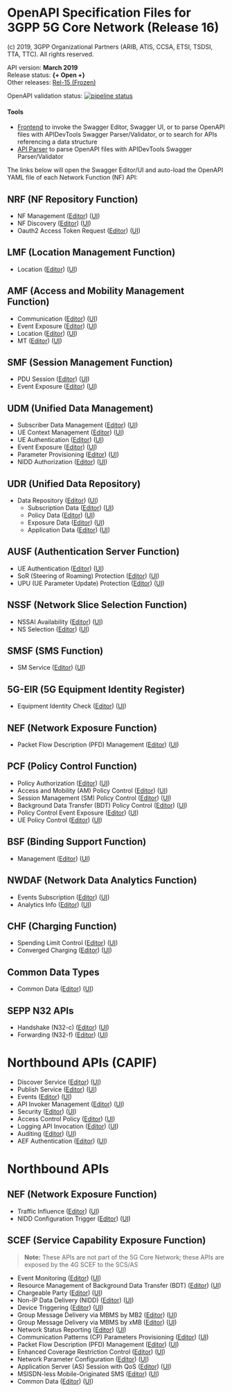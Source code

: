 # OpenAPI Specification Files for 3GPP 5G Core Network (Release 16)

(c) 2019, 3GPP Organizational Partners (ARIB, ATIS, CCSA, ETSI, TSDSI, TTA, TTC). All rights reserved.

API version: **March 2019**  
Release status: **{+ Open +}**  
Other releases: [Rel-15 (Frozen)](https://forge.etsi.org/gitlab/3GPP/openapis-playground/tree/REL-15)


OpenAPI validation status:
[![pipeline status](https://forge.etsi.org/gitlab/3GPP/openapis-playground/badges/master/pipeline.svg)](https://forge.etsi.org/gitlab/3GPP/openapis-playground/commits/master)

#### Tools
* <a href="https://forge.etsi.org/swagger/tools/GitlabOpenAPIFrontend.htm?project=3GPP/openapis-playground?branch=master" target="_blank">Frontend</a> to invoke the Swagger Editor, Swagger UI, or to parse OpenAPI files with APIDevTools Swagger Parser/Validator, or to search for APIs referencing a data structure
* <a href="https://forge.etsi.org/swagger/tools/parser.html" target="_blank">API Parser</a> to parse OpenAPI files with APIDevTools Swagger Parser/Validator


The links below will open the Swagger Editor/UI and auto-load the OpenAPI YAML file of each Network Function (NF) API:

<!-- APIs -->
## NRF (NF Repository Function)
* NF Management
([Editor](https://forge.etsi.org/swagger/tools/loader.html?yaml=TS29510_Nnrf_NFManagement.yaml))
([UI](https://forge.etsi.org/swagger/ui/?url=https://forge.etsi.org/gitlab/3GPP/openapis-playground/raw/master/TS29510_Nnrf_NFManagement.yaml))
* NF Discovery
([Editor](https://forge.etsi.org/swagger/tools/loader.html?yaml=TS29510_Nnrf_NFDiscovery.yaml))
([UI](https://forge.etsi.org/swagger/ui/?url=https://forge.etsi.org/gitlab/3GPP/openapis-playground/raw/master/TS29510_Nnrf_NFDiscovery.yaml))
* Oauth2 Access Token Request
([Editor](https://forge.etsi.org/swagger/tools/loader.html?yaml=TS29510_Nnrf_AccessToken.yaml))
([UI](https://forge.etsi.org/swagger/ui/?url=https://forge.etsi.org/gitlab/3GPP/openapis-playground/raw/master/TS29510_Nnrf_AccessToken.yaml))

## LMF (Location Management Function)
* Location
([Editor](https://forge.etsi.org/swagger/tools/loader.html?yaml=TS29572_Nlmf_Location.yaml))
([UI](https://forge.etsi.org/swagger/ui/?url=https://forge.etsi.org/gitlab/3GPP/openapis-playground/raw/master/TS29572_Nlmf_Location.yaml))

## AMF (Access and Mobility Management Function)
* Communication
([Editor](https://forge.etsi.org/swagger/tools/loader.html?yaml=TS29518_Namf_Communication.yaml))
([UI](https://forge.etsi.org/swagger/ui/?url=https://forge.etsi.org/gitlab/3GPP/openapis-playground/raw/master/TS29518_Namf_Communication.yaml))
* Event Exposure
([Editor](https://forge.etsi.org/swagger/tools/loader.html?yaml=TS29518_Namf_EventExposure.yaml))
([UI](https://forge.etsi.org/swagger/ui/?url=https://forge.etsi.org/gitlab/3GPP/openapis-playground/raw/master/TS29518_Namf_EventExposure.yaml))
* Location
([Editor](https://forge.etsi.org/swagger/tools/loader.html?yaml=TS29518_Namf_Location.yaml))
([UI](https://forge.etsi.org/swagger/ui/?url=https://forge.etsi.org/gitlab/3GPP/openapis-playground/raw/master/TS29518_Namf_Location.yaml))
* MT
([Editor](https://forge.etsi.org/swagger/tools/loader.html?yaml=TS29518_Namf_MT.yaml))
([UI](https://forge.etsi.org/swagger/ui/?url=https://forge.etsi.org/gitlab/3GPP/openapis-playground/raw/master/TS29518_Namf_MT.yaml))

## SMF (Session Management Function)
* PDU Session
([Editor](https://forge.etsi.org/swagger/tools/loader.html?yaml=TS29502_Nsmf_PDUSession.yaml))
([UI](https://forge.etsi.org/swagger/ui/?url=https://forge.etsi.org/gitlab/3GPP/openapis-playground/raw/master/TS29502_Nsmf_PDUSession.yaml))
* Event Exposure
([Editor](https://forge.etsi.org/swagger/tools/loader.html?yaml=TS29508_Nsmf_EventExposure.yaml))
([UI](https://forge.etsi.org/swagger/ui/?url=https://forge.etsi.org/gitlab/3GPP/openapis-playground/raw/master/TS29508_Nsmf_EventExposure.yaml))

## UDM (Unified Data Management)
* Subscriber Data Management
([Editor](https://forge.etsi.org/swagger/tools/loader.html?yaml=TS29503_Nudm_SDM.yaml))
([UI](https://forge.etsi.org/swagger/ui/?url=https://forge.etsi.org/gitlab/3GPP/openapis-playground/raw/master/TS29503_Nudm_SDM.yaml))
* UE Context Management
([Editor](https://forge.etsi.org/swagger/tools/loader.html?yaml=TS29503_Nudm_UECM.yaml))
([UI](https://forge.etsi.org/swagger/ui/?url=https://forge.etsi.org/gitlab/3GPP/openapis-playground/raw/master/TS29503_Nudm_UECM.yaml))
* UE Authentication
([Editor](https://forge.etsi.org/swagger/tools/loader.html?yaml=TS29503_Nudm_UEAU.yaml))
([UI](https://forge.etsi.org/swagger/ui/?url=https://forge.etsi.org/gitlab/3GPP/openapis-playground/raw/master/TS29503_Nudm_UEAU.yaml))
* Event Exposure
([Editor](https://forge.etsi.org/swagger/tools/loader.html?yaml=TS29503_Nudm_EE.yaml))
([UI](https://forge.etsi.org/swagger/ui/?url=https://forge.etsi.org/gitlab/3GPP/openapis-playground/raw/master/TS29503_Nudm_EE.yaml))
* Parameter Provisioning
([Editor](https://forge.etsi.org/swagger/tools/loader.html?yaml=TS29503_Nudm_PP.yaml))
([UI](https://forge.etsi.org/swagger/ui/?url=https://forge.etsi.org/gitlab/3GPP/openapis-playground/raw/master/TS29503_Nudm_PP.yaml))
* NIDD Authorization
([Editor](https://forge.etsi.org/swagger/tools/loader.html?yaml=TS29503_Nudm_NIDDAU.yaml))
([UI](https://forge.etsi.org/swagger/ui/?url=https://forge.etsi.org/gitlab/3GPP/openapis-playground/raw/master/TS29503_Nudm_NIDDAU.yaml))

## UDR (Unified Data Repository)
* Data Repository
([Editor](https://forge.etsi.org/swagger/tools/loader.html?yaml=TS29504_Nudr_DataRepository.yaml))
([UI](https://forge.etsi.org/swagger/ui/?url=https://forge.etsi.org/gitlab/3GPP/openapis-playground/raw/master/TS29504_Nudr_DataRepository.yaml))
  * Subscription Data
    ([Editor](https://forge.etsi.org/swagger/tools/loader.html?yaml=TS29505_Subscription_Data.yaml))
    ([UI](https://forge.etsi.org/swagger/ui/?url=https://forge.etsi.org/gitlab/3GPP/openapis-playground/raw/master/TS29505_Subscription_Data.yaml))
  * Policy Data
    ([Editor](https://forge.etsi.org/swagger/tools/loader.html?yaml=TS29519_Policy_Data.yaml))
    ([UI](https://forge.etsi.org/swagger/ui/?url=https://forge.etsi.org/gitlab/3GPP/openapis-playground/raw/master/TS29519_Policy_Data.yaml))
  * Exposure Data
    ([Editor](https://forge.etsi.org/swagger/tools/loader.html?yaml=TS29519_Exposure_Data.yaml))
    ([UI](https://forge.etsi.org/swagger/ui/?url=https://forge.etsi.org/gitlab/3GPP/openapis-playground/raw/master/TS29519_Exposure_Data.yaml))
  * Application Data
    ([Editor](https://forge.etsi.org/swagger/tools/loader.html?yaml=TS29519_Application_Data.yaml))
    ([UI](https://forge.etsi.org/swagger/ui/?url=https://forge.etsi.org/gitlab/3GPP/openapis-playground/raw/master/TS29519_Application_Data.yaml))

## AUSF (Authentication Server Function)
* UE Authentication
([Editor](https://forge.etsi.org/swagger/tools/loader.html?yaml=TS29509_Nausf_UEAuthentication.yaml))
([UI](https://forge.etsi.org/swagger/ui/?url=https://forge.etsi.org/gitlab/3GPP/openapis-playground/raw/master/TS29509_Nausf_UEAuthentication.yaml))
* SoR (Steering of Roaming) Protection
([Editor](https://forge.etsi.org/swagger/tools/loader.html?yaml=TS29509_Nausf_SoRProtection.yaml))
([UI](https://forge.etsi.org/swagger/ui/?url=https://forge.etsi.org/gitlab/3GPP/openapis-playground/raw/master/TS29509_Nausf_SoRProtection.yaml))
* UPU (UE Parameter Update) Protection
([Editor](https://forge.etsi.org/swagger/tools/loader.html?yaml=TS29509_Nausf_UPUProtection.yaml))
([UI](https://forge.etsi.org/swagger/ui/?url=https://forge.etsi.org/gitlab/3GPP/openapis-playground/raw/master/TS29509_Nausf_UPUProtection.yaml))

## NSSF (Network Slice Selection Function)
* NSSAI Availability
([Editor](https://forge.etsi.org/swagger/tools/loader.html?yaml=TS29531_Nnssf_NSSAIAvailability.yaml))
([UI](https://forge.etsi.org/swagger/ui/?url=https://forge.etsi.org/gitlab/3GPP/openapis-playground/raw/master/TS29531_Nnssf_NSSAIAvailability.yaml))
* NS Selection
([Editor](https://forge.etsi.org/swagger/tools/loader.html?yaml=TS29531_Nnssf_NSSelection.yaml))
([UI](https://forge.etsi.org/swagger/ui/?url=https://forge.etsi.org/gitlab/3GPP/openapis-playground/raw/master/TS29531_Nnssf_NSSelection.yaml))

## SMSF (SMS Function)
* SM Service
([Editor](https://forge.etsi.org/swagger/tools/loader.html?yaml=TS29540_Nsmsf_SMService.yaml))
([UI](https://forge.etsi.org/swagger/ui/?url=https://forge.etsi.org/gitlab/3GPP/openapis-playground/raw/master/TS29540_Nsmsf_SMService.yaml))

## 5G-EIR (5G Equipment Identity Register)
* Equipment Identity Check
([Editor](https://forge.etsi.org/swagger/tools/loader.html?yaml=TS29511_N5g-eir_EquipmentIdentityCheck.yaml))
([UI](https://forge.etsi.org/swagger/ui/?url=https://forge.etsi.org/gitlab/3GPP/openapis-playground/raw/master/TS29511_N5g-eir_EquipmentIdentityCheck.yaml))

## NEF (Network Exposure Function)
* Packet Flow Description (PFD) Management
([Editor](https://forge.etsi.org/swagger/tools/loader.html?yaml=TS29551_Nnef_PFDmanagement.yaml))
([UI](https://forge.etsi.org/swagger/ui/?url=https://forge.etsi.org/gitlab/3GPP/openapis-playground/raw/master/TS29551_Nnef_PFDmanagement.yaml))

## PCF (Policy Control Function)
* Policy Authorization
([Editor](https://forge.etsi.org/swagger/tools/loader.html?yaml=TS29514_Npcf_PolicyAuthorization.yaml))
([UI](https://forge.etsi.org/swagger/ui/?url=https://forge.etsi.org/gitlab/3GPP/openapis-playground/raw/master/TS29514_Npcf_PolicyAuthorization.yaml))
* Access and Mobility (AM) Policy Control
([Editor](https://forge.etsi.org/swagger/tools/loader.html?yaml=TS29507_Npcf_AMPolicyControl.yaml))
([UI](https://forge.etsi.org/swagger/ui/?url=https://forge.etsi.org/gitlab/3GPP/openapis-playground/raw/master/TS29507_Npcf_AMPolicyControl.yaml))
* Session Management (SM) Policy Control
([Editor](https://forge.etsi.org/swagger/tools/loader.html?yaml=TS29512_Npcf_SMPolicyControl.yaml))
([UI](https://forge.etsi.org/swagger/ui/?url=https://forge.etsi.org/gitlab/3GPP/openapis-playground/raw/master/TS29512_Npcf_SMPolicyControl.yaml))
* Background Data Transfer (BDT) Policy Control
([Editor](https://forge.etsi.org/swagger/tools/loader.html?yaml=TS29554_Npcf_BDTPolicyControl.yaml))
([UI](https://forge.etsi.org/swagger/ui/?url=https://forge.etsi.org/gitlab/3GPP/openapis-playground/raw/master/TS29554_Npcf_BDTPolicyControl.yaml))
* Policy Control Event Exposure
([Editor](https://forge.etsi.org/swagger/tools/loader.html?yaml=TS29523_Npcf_EventExposure.yaml))
([UI](https://forge.etsi.org/swagger/ui/?url=https://forge.etsi.org/gitlab/3GPP/openapis-playground/raw/master/TS29523_Npcf_EventExposure.yaml))
* UE Policy Control
([Editor](https://forge.etsi.org/swagger/tools/loader.html?yaml=TS29525_Npcf_UEPolicyControl.yaml))
([UI](https://forge.etsi.org/swagger/ui/?url=https://forge.etsi.org/gitlab/3GPP/openapis-playground/raw/master/TS29525_Npcf_UEPolicyControl.yaml))
## BSF (Binding Support Function)
* Management
([Editor](https://forge.etsi.org/swagger/tools/loader.html?yaml=TS29521_Nbsf_Management.yaml))
([UI](https://forge.etsi.org/swagger/ui/?url=https://forge.etsi.org/gitlab/3GPP/openapis-playground/raw/master/TS29521_Nbsf_Management.yaml))
## NWDAF (Network Data Analytics Function)
* Events Subscription
([Editor](https://forge.etsi.org/swagger/tools/loader.html?yaml=TS29520_Nnwdaf_EventsSubscription.yaml))
([UI](https://forge.etsi.org/swagger/ui/?url=https://forge.etsi.org/gitlab/3GPP/openapis-playground/raw/master/TS29520_Nnwdaf_EventsSubscription.yaml))
* Analytics Info
([Editor](https://forge.etsi.org/swagger/tools/loader.html?yaml=TS29520_Nnwdaf_AnalyticsInfo.yaml))
([UI](https://forge.etsi.org/swagger/ui/?url=https://forge.etsi.org/gitlab/3GPP/openapis-playground/raw/master/TS29520_Nnwdaf_AnalyticsInfo.yaml))
## CHF (Charging Function)
* Spending Limit Control
([Editor](https://forge.etsi.org/swagger/tools/loader.html?yaml=TS29594_Nchf_SpendingLimitControl.yaml))
([UI](https://forge.etsi.org/swagger/ui/?url=https://forge.etsi.org/gitlab/3GPP/openapis-playground/raw/master/TS29594_Nchf_SpendingLimitControl.yaml))
* Converged Charging
([Editor](https://forge.etsi.org/swagger/tools/loader.html?yaml=TS32291_Nchf_ConvergedCharging.yaml))
([UI](https://forge.etsi.org/swagger/ui/?url=https://forge.etsi.org/gitlab/3GPP/openapis-playground/raw/master/TS32291_Nchf_ConvergedCharging.yaml))
## Common Data Types
* Common Data
([Editor](https://forge.etsi.org/swagger/tools/loader.html?yaml=TS29571_CommonData.yaml))
([UI](https://forge.etsi.org/swagger/ui/?url=https://forge.etsi.org/gitlab/3GPP/openapis-playground/raw/master/TS29571_CommonData.yaml))
## SEPP N32 APIs
* Handshake (N32-c)
([Editor](https://forge.etsi.org/swagger/tools/loader.html?yaml=TS29573_N32_Handshake.yaml))
([UI](https://forge.etsi.org/swagger/ui/?url=https://forge.etsi.org/gitlab/3GPP/openapis-playground/raw/master/TS29573_N32_Handshake.yaml))
* Forwarding (N32-f)
([Editor](https://forge.etsi.org/swagger/tools/loader.html?yaml=TS29573_JOSEProtectedMessageForwarding.yaml))
([UI](https://forge.etsi.org/swagger/ui/?url=https://forge.etsi.org/gitlab/3GPP/openapis-playground/raw/master/TS29573_JOSEProtectedMessageForwarding.yaml))
# Northbound APIs (CAPIF)
* Discover Service
([Editor](https://forge.etsi.org/swagger/tools/loader.html?yaml=TS29222_CAPIF_Discover_Service_API.yaml))
([UI](https://forge.etsi.org/swagger/ui/?url=https://forge.etsi.org/gitlab/3GPP/openapis-playground/raw/master/TS29222_CAPIF_Discover_Service_API.yaml))
* Publish Service
([Editor](https://forge.etsi.org/swagger/tools/loader.html?yaml=TS29222_CAPIF_Publish_Service_API.yaml))
([UI](https://forge.etsi.org/swagger/ui/?url=https://forge.etsi.org/gitlab/3GPP/openapis-playground/raw/master/TS29222_CAPIF_Publish_Service_API.yaml))
* Events
([Editor](https://forge.etsi.org/swagger/tools/loader.html?yaml=TS29222_CAPIF_Events_API.yaml))
([UI](https://forge.etsi.org/swagger/ui/?url=https://forge.etsi.org/gitlab/3GPP/openapis-playground/raw/master/TS29222_CAPIF_Events_API.yaml))
* API Invoker Management
([Editor](https://forge.etsi.org/swagger/tools/loader.html?yaml=TS29222_CAPIF_API_Invoker_Management_API.yaml))
([UI](https://forge.etsi.org/swagger/ui/?url=https://forge.etsi.org/gitlab/3GPP/openapis-playground/raw/master/TS29222_CAPIF_API_Invoker_Management_API.yaml))
* Security
([Editor](https://forge.etsi.org/swagger/tools/loader.html?yaml=TS29222_CAPIF_Security_API.yaml))
([UI](https://forge.etsi.org/swagger/ui/?url=https://forge.etsi.org/gitlab/3GPP/openapis-playground/raw/master/TS29222_CAPIF_Security_API.yaml))
* Access Control Policy
([Editor](https://forge.etsi.org/swagger/tools/loader.html?yaml=TS29222_CAPIF_Access_Control_Policy_API.yaml))
([UI](https://forge.etsi.org/swagger/ui/?url=https://forge.etsi.org/gitlab/3GPP/openapis-playground/raw/master/TS29222_CAPIF_Access_Control_Policy_API.yaml))
* Logging API Invocation
([Editor](https://forge.etsi.org/swagger/tools/loader.html?yaml=TS29222_CAPIF_Logging_API_Invocation_API.yaml))
([UI](https://forge.etsi.org/swagger/ui/?url=https://forge.etsi.org/gitlab/3GPP/openapis-playground/raw/master/TS29222_CAPIF_Logging_API_Invocation_API.yaml))
* Auditing
([Editor](https://forge.etsi.org/swagger/tools/loader.html?yaml=TS29222_CAPIF_Auditing_API.yaml))
([UI](https://forge.etsi.org/swagger/ui/?url=https://forge.etsi.org/gitlab/3GPP/openapis-playground/raw/master/TS29222_CAPIF_Auditing_API.yaml))
* AEF Authentication
([Editor](https://forge.etsi.org/swagger/tools/loader.html?yaml=TS29222_AEF_Security_API.yaml))
([UI](https://forge.etsi.org/swagger/ui/?url=https://forge.etsi.org/gitlab/3GPP/openapis-playground/raw/master/TS29222_AEF_Security_API.yaml))
# Northbound APIs
## NEF (Network Exposure Function)
* Traffic Influence
([Editor](https://forge.etsi.org/swagger/tools/loader.html?yaml=TS29522_TrafficInfluence.yaml))
([UI](https://forge.etsi.org/swagger/ui/?url=https://forge.etsi.org/gitlab/3GPP/openapis-playground/raw/master/TS29522_TrafficInfluence.yaml))
* NIDD Configuration Trigger
([Editor](https://forge.etsi.org/swagger/tools/loader.html?yaml=TS29522_NIDDConfigurationTrigger.yaml))
([UI](https://forge.etsi.org/swagger/ui/?url=https://forge.etsi.org/gitlab/3GPP/openapis-playground/raw/REL-16-draftCT84/TS29522_NIDDConfigurationTrigger.yaml))
## SCEF (Service Capability Exposure Function)
>**Note:**
These APIs are not part of the 5G Core Network; these APIs are exposed by the 4G SCEF to the SCS/AS
* Event Monitoring
([Editor](https://forge.etsi.org/swagger/tools/loader.html?yaml=TS29122_MonitoringEvent.yaml))
([UI](https://forge.etsi.org/swagger/ui/?url=https://forge.etsi.org/gitlab/3GPP/openapis-playground/raw/master/TS29122_MonitoringEvent.yaml))
* Resource Management of Background Data Transfer (BDT)
([Editor](https://forge.etsi.org/swagger/tools/loader.html?yaml=TS29122_ResourceManagementOfBdt.yaml))
([UI](https://forge.etsi.org/swagger/ui/?url=https://forge.etsi.org/gitlab/3GPP/openapis-playground/raw/master/TS29122_ResourceManagementOfBdt.yaml))
* Chargeable Party
([Editor](https://forge.etsi.org/swagger/tools/loader.html?yaml=TS29122_ChargeableParty.yaml))
([UI](https://forge.etsi.org/swagger/ui/?url=https://forge.etsi.org/gitlab/3GPP/openapis-playground/raw/master/TS29122_ChargeableParty.yaml))
* Non-IP Data Delivery (NIDD)
([Editor](https://forge.etsi.org/swagger/tools/loader.html?yaml=TS29122_NIDD.yaml))
([UI](https://forge.etsi.org/swagger/ui/?url=https://forge.etsi.org/gitlab/3GPP/openapis-playground/raw/master/TS29122_NIDD.yaml))
* Device Triggering
([Editor](https://forge.etsi.org/swagger/tools/loader.html?yaml=TS29122_DeviceTriggering.yaml))
([UI](https://forge.etsi.org/swagger/ui/?url=https://forge.etsi.org/gitlab/3GPP/openapis-playground/raw/master/TS29122_DeviceTriggering.yaml))
* Group Message Delivery via MBMS by MB2
([Editor](https://forge.etsi.org/swagger/tools/loader.html?yaml=TS29122_GMDviaMBMSbyMB2.yaml))
([UI](https://forge.etsi.org/swagger/ui/?url=https://forge.etsi.org/gitlab/3GPP/openapis-playground/raw/master/TS29122_GMDviaMBMSbyMB2.yaml))
* Group Message Delivery via MBMS by xMB
([Editor](https://forge.etsi.org/swagger/tools/loader.html?yaml=TS29122_GMDviaMBMSbyxMB.yaml))
([UI](https://forge.etsi.org/swagger/ui/?url=https://forge.etsi.org/gitlab/3GPP/openapis-playground/raw/master/TS29122_GMDviaMBMSbyxMB.yaml))
* Network Status Reporting
([Editor](https://forge.etsi.org/swagger/tools/loader.html?yaml=TS29122_ReportingNetworkStatus.yaml))
([UI](https://forge.etsi.org/swagger/ui/?url=https://forge.etsi.org/gitlab/3GPP/openapis-playground/raw/master/TS29122_ReportingNetworkStatus.yaml))
* Communication Patterns (CP) Parameters Provisioning
([Editor](https://forge.etsi.org/swagger/tools/loader.html?yaml=TS29122_CpProvisioning.yaml))
([UI](https://forge.etsi.org/swagger/ui/?url=https://forge.etsi.org/gitlab/3GPP/openapis-playground/raw/master/TS29122_CpProvisioning.yaml))
* Packet Flow Description (PFD) Management
([Editor](https://forge.etsi.org/swagger/tools/loader.html?yaml=TS29122_PfdManagement.yaml))
([UI](https://forge.etsi.org/swagger/ui/?url=https://forge.etsi.org/gitlab/3GPP/openapis-playground/raw/master/TS29122_PfdManagement.yaml))
* Enhanced Coverage Restriction Control
([Editor](https://forge.etsi.org/swagger/tools/loader.html?yaml=TS29122_ECRControl.yaml))
([UI](https://forge.etsi.org/swagger/ui/?url=https://forge.etsi.org/gitlab/3GPP/openapis-playground/raw/master/TS29122_ECRControl.yaml))
* Network Parameter Configuration
([Editor](https://forge.etsi.org/swagger/tools/loader.html?yaml=TS29122_NpConfiguration.yaml))
([UI](https://forge.etsi.org/swagger/ui/?url=https://forge.etsi.org/gitlab/3GPP/openapis-playground/raw/master/TS29122_NpConfiguration.yaml))
* Application Server (AS) Session with QoS
([Editor](https://forge.etsi.org/swagger/tools/loader.html?yaml=TS29122_AsSessionWithQoS.yaml))
([UI](https://forge.etsi.org/swagger/ui/?url=https://forge.etsi.org/gitlab/3GPP/openapis-playground/raw/master/TS29122_AsSessionWithQoS.yaml))
* MSISDN-less Mobile-Originated SMS
([Editor](https://forge.etsi.org/swagger/tools/loader.html?yaml=TS29122_MsisdnLessMoSms.yaml))
([UI](https://forge.etsi.org/swagger/ui/?url=https://forge.etsi.org/gitlab/3GPP/openapis-playground/raw/master/TS29122_MsisdnLessMoSms.yaml))
* Common Data
([Editor](https://forge.etsi.org/swagger/tools/loader.html?yaml=TS29122_CommonData.yaml))
([UI](https://forge.etsi.org/swagger/ui/?url=https://forge.etsi.org/gitlab/3GPP/openapis-playground/raw/master/TS29122_CommonData.yaml))

